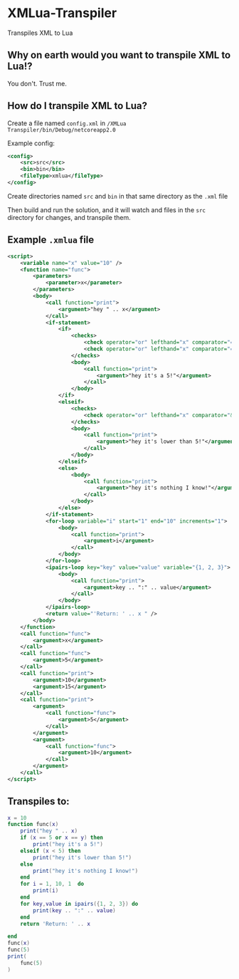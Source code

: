 # XMLua-Transpiler
Transpiles XML to Lua

## Why on earth would you want to transpile XML to Lua!?
You don't. Trust me.

## How do I transpile XML to Lua?
Create a file named `config.xml` in `/XMLua Transpiler/bin/Debug/netcoreapp2.0`

Example config: 
```xml
<config>
    <src>src</src>
    <bin>bin</bin>
    <fileType>xmlua</fileType>
</config>
```

Create directories named `src` and `bin` in that same directory as the `.xml` file

Then build and run the solution, and it will watch and files in the `src` directory for changes, and transpile them.


## Example `.xmlua` file
```xml
<script>
	<variable name="x" value="10" />
	<function name="func">
		<parameters>
			<parameter>x</parameter>
		</parameters>
		<body>
			<call function="print">
				<argument>"hey " .. x</argument>
			</call>
			<if-statement>
				<if>
					<checks>
						<check operator="or" lefthand="x" comparator="==" righthand="5"/>
						<check operator="or" lefthand="x" comparator="==" righthand="y"/>
					</checks>
					<body>
						<call function="print">
							<argument>"hey it's a 5!"</argument>
						</call>
					</body>
				</if>
				<elseif>
					<checks>
						<check operator="or" lefthand="x" comparator="&lt;" righthand="5"/>
					</checks>
					<body>
						<call function="print">
							<argument>"hey it's lower than 5!"</argument>
						</call>
					</body>
				</elseif>
				<else>
					<body>
						<call function="print">
							<argument>"hey it's nothing I know!"</argument>
						</call>
					</body>
				</else>
			</if-statement>
			<for-loop variable="i" start="1" end="10" increments="1">
				<body>
					<call function="print">
						<argument>i</argument>
					</call>
				</body>
			</for-loop>
			<ipairs-loop key="key" value="value" variable="{1, 2, 3}">
				<body>
					<call function="print">
						<argument>key .. ":" .. value</argument>
					</call>
				</body>
			</ipairs-loop>
			<return value="'Return: ' .. x " />
		</body>
	</function>
	<call function="func">
		<argument>x</argument>
	</call>
	<call function="func">
		<argument>5</argument>
	</call>
	<call function="print">
		<argument>10</argument>
		<argument>15</argument>
	</call>
	<call function="print">
		<argument>
			<call function="func">
				<argument>5</argument>
			</call>
		</argument>
		<argument>
			<call function="func">
				<argument>10</argument>
			</call>
		</argument>
	</call>
</script>

```

## Transpiles to:
```lua
x = 10
function func(x)
	print("hey " .. x)
	if (x == 5 or x == y) then
		print("hey it's a 5!")
	elseif (x < 5) then
		print("hey it's lower than 5!")
	else
		print("hey it's nothing I know!")
	end
	for i = 1, 10, 1  do
		print(i)
	end
	for key,value in ipairs({1, 2, 3}) do
		print(key .. ":" .. value)
	end
	return 'Return: ' .. x 

end
func(x)
func(5)
print(
	func(5)
)

```

